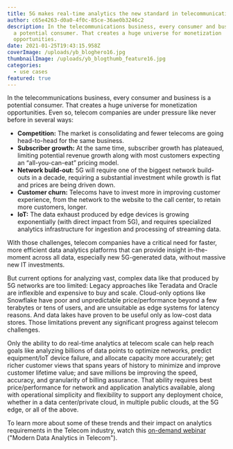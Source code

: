 ```yaml
---
title: 5G makes real-time analytics the new standard in telecommunications
author: c65e4263-d0a0-4f0c-85ce-36ae0b3246c2
description: In the telecommunications business, every consumer and business is
  a potential consumer. That creates a huge universe for monetization
  opportunities.
date: 2021-01-25T19:43:15.958Z
coverImage: /uploads/yb_bloghero16.jpg
thumbnailImage: /uploads/yb_blogthumb_feature16.jpg
categories:
  - use cases
featured: true
---
```

In the telecommunications business, every consumer and business is a potential consumer. That creates a huge universe for monetization opportunities. Even so, telecom companies are under pressure like never before in several ways:

* **Competition:** The market is consolidating and fewer telecoms are going head-to-head for the same business.
* **Subscriber growth:** At the same time, subscriber growth has plateaued, limiting potential revenue growth along with most customers expecting an “all-you-can-eat” pricing model.
* **Network build-out:** 5G will require one of the biggest network build-outs in a decade, requiring a substantial investment while growth is flat and prices are being driven down.
* **Customer churn:** Telecoms have to invest more in improving customer experience, from the network to the website to the call center, to retain more customers, longer.
* **IoT:** The data exhaust produced by edge devices is growing exponentially (with direct impact from 5G), and requires specialized analytics infrastructure for ingestion and processing of streaming data.

With those challenges, telecom companies have a critical need for faster, more efficient data analytics platforms that can provide insight in-the-moment across all data, especially new 5G-generated data, without massive new IT investments.

But current options for analyzing vast, complex data like that produced by 5G networks are too limited: Legacy approaches like Teradata and Oracle are inflexible and expensive to buy and scale. Cloud-only options like Snowflake have poor and unpredictable price/performance beyond a few terabytes or tens of users, and are unsuitable as edge systems for latency reasons. And data lakes have proven to be useful only as low-cost data stores. Those limitations prevent any significant progress against telecom challenges.

Only the ability to do real-time analytics at telecom scale can help reach goals like analyzing billions of data points to optimize networks, predict equipment/IoT device failure, and allocate capacity more accurately; get richer customer views that spans years of history to minimize and improve customer lifetime value; and save millions be improving the speed, accuracy, and granularity of billing assurance. That ability requires best price/performance for network and application analytics available, along with operational simplicity and flexibility to support any deployment choice, whether in a data center/private cloud, in multiple public clouds, at the 5G edge, or all of the above.

To learn more about some of these trends and their impact on analytics requirements in the Telecom industry, watch this [on-demand webinar](https://www.yellowbrick.com/go/modern-data-analytics-in-telecom/) ("Modern Data Analytics in Telecom").